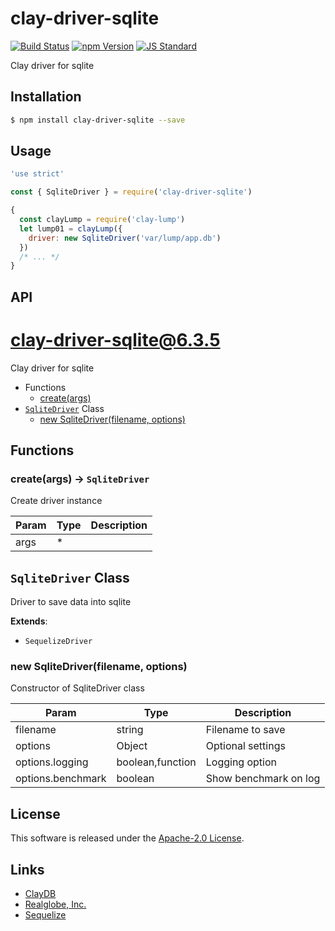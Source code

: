 clay-driver-sqlite
==========

<!---
This file is generated by ape-tmpl. Do not update manually.
--->

<!-- Badge Start -->
<a name="badges"></a>

[![Build Status][bd_travis_shield_url]][bd_travis_url]
[![npm Version][bd_npm_shield_url]][bd_npm_url]
[![JS Standard][bd_standard_shield_url]][bd_standard_url]

[bd_repo_url]: https://github.com/realglobe-Inc/clay-driver-sqlite
[bd_travis_url]: http://travis-ci.org/realglobe-Inc/clay-driver-sqlite
[bd_travis_shield_url]: http://img.shields.io/travis/realglobe-Inc/clay-driver-sqlite.svg?style=flat
[bd_travis_com_url]: http://travis-ci.com/realglobe-Inc/clay-driver-sqlite
[bd_travis_com_shield_url]: https://api.travis-ci.com/realglobe-Inc/clay-driver-sqlite.svg?token=
[bd_license_url]: https://github.com/realglobe-Inc/clay-driver-sqlite/blob/master/LICENSE
[bd_codeclimate_url]: http://codeclimate.com/github/realglobe-Inc/clay-driver-sqlite
[bd_codeclimate_shield_url]: http://img.shields.io/codeclimate/github/realglobe-Inc/clay-driver-sqlite.svg?style=flat
[bd_codeclimate_coverage_shield_url]: http://img.shields.io/codeclimate/coverage/github/realglobe-Inc/clay-driver-sqlite.svg?style=flat
[bd_gemnasium_url]: https://gemnasium.com/realglobe-Inc/clay-driver-sqlite
[bd_gemnasium_shield_url]: https://gemnasium.com/realglobe-Inc/clay-driver-sqlite.svg
[bd_npm_url]: http://www.npmjs.org/package/clay-driver-sqlite
[bd_npm_shield_url]: http://img.shields.io/npm/v/clay-driver-sqlite.svg?style=flat
[bd_standard_url]: http://standardjs.com/
[bd_standard_shield_url]: https://img.shields.io/badge/code%20style-standard-brightgreen.svg

<!-- Badge End -->


<!-- Description Start -->
<a name="description"></a>

Clay driver for sqlite

<!-- Description End -->


<!-- Overview Start -->
<a name="overview"></a>



<!-- Overview End -->


<!-- Sections Start -->
<a name="sections"></a>

<!-- Section from "doc/guides/01.Installation.md.hbs" Start -->

<a name="section-doc-guides-01-installation-md"></a>

Installation
-----

```bash
$ npm install clay-driver-sqlite --save
```


<!-- Section from "doc/guides/01.Installation.md.hbs" End -->

<!-- Section from "doc/guides/02.Usage.md.hbs" Start -->

<a name="section-doc-guides-02-usage-md"></a>

Usage
---------

```javascript
'use strict'

const { SqliteDriver } = require('clay-driver-sqlite')

{
  const clayLump = require('clay-lump')
  let lump01 = clayLump({
    driver: new SqliteDriver('var/lump/app.db')
  })
  /* ... */
}

```


<!-- Section from "doc/guides/02.Usage.md.hbs" End -->

<!-- Section from "doc/guides/03.API.md.hbs" Start -->

<a name="section-doc-guides-03-a-p-i-md"></a>

API
---------

# clay-driver-sqlite@6.3.5

Clay driver for sqlite

+ Functions
  + [create(args)](#clay-driver-sqlite-function-create)
+ [`SqliteDriver`](#clay-driver-sqlite-class) Class
  + [new SqliteDriver(filename, options)](#clay-driver-sqlite-class-sqlite-driver-constructor)

## Functions

<a class='md-heading-link' name="clay-driver-sqlite-function-create" ></a>

### create(args) -> `SqliteDriver`

Create driver instance

| Param | Type | Description |
| ----- | --- | -------- |
| args | * |  |



<a class='md-heading-link' name="clay-driver-sqlite-class"></a>

## `SqliteDriver` Class

Driver to save data into sqlite

**Extends**:

+ `SequelizeDriver`



<a class='md-heading-link' name="clay-driver-sqlite-class-sqlite-driver-constructor" ></a>

### new SqliteDriver(filename, options)

Constructor of SqliteDriver class

| Param | Type | Description |
| ----- | --- | -------- |
| filename | string | Filename to save |
| options | Object | Optional settings |
| options.logging | boolean,function | Logging option |
| options.benchmark | boolean | Show benchmark on log |







<!-- Section from "doc/guides/03.API.md.hbs" End -->


<!-- Sections Start -->


<!-- LICENSE Start -->
<a name="license"></a>

License
-------
This software is released under the [Apache-2.0 License](https://github.com/realglobe-Inc/clay-driver-sqlite/blob/master/LICENSE).

<!-- LICENSE End -->


<!-- Links Start -->
<a name="links"></a>

Links
------

+ [ClayDB][clay_d_b_url]
+ [Realglobe, Inc.][realglobe,_inc__url]
+ [Sequelize][sequelize_url]

[clay_d_b_url]: https://github.com/realglobe-Inc/claydb
[realglobe,_inc__url]: http://realglobe.jp
[sequelize_url]: http://docs.sequelizejs.com/

<!-- Links End -->
